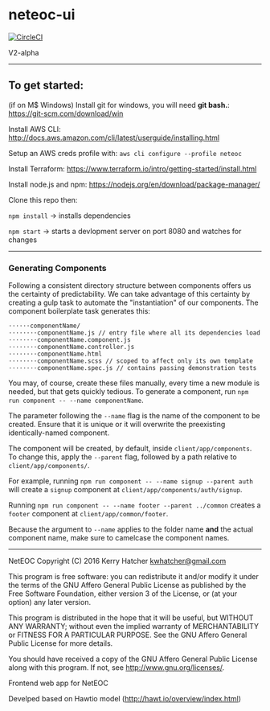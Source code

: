 # neteoc-ui

[![CircleCI](https://circleci.com/gh/neteoc/neteoc-ui/tree/prod.svg?style=svg)](https://circleci.com/gh/neteoc/neteoc-ui/tree/prod)

V2-alpha

---
## To get started:

(if on M$ Windows) Install git for windows, you will need **git bash.**: https://git-scm.com/download/win

Install AWS CLI: http://docs.aws.amazon.com/cli/latest/userguide/installing.html

Setup an AWS creds profile with: `aws cli configure --profile neteoc`

Install Terraform: https://www.terraform.io/intro/getting-started/install.html

Install node.js and npm: https://nodejs.org/en/download/package-manager/

Clone this repo then:

`npm install`          -> installs dependencies

`npm start`          -> starts a devlopment server on port 8080 and watches for changes


---

### Generating Components
Following a consistent directory structure between components offers us the certainty of predictability. We can take advantage of this certainty by creating a gulp task to automate the "instantiation" of our components. The component boilerplate task generates this:
```
⋅⋅⋅⋅⋅⋅componentName/
⋅⋅⋅⋅⋅⋅⋅⋅componentName.js // entry file where all its dependencies load
⋅⋅⋅⋅⋅⋅⋅⋅componentName.component.js
⋅⋅⋅⋅⋅⋅⋅⋅componentName.controller.js
⋅⋅⋅⋅⋅⋅⋅⋅componentName.html
⋅⋅⋅⋅⋅⋅⋅⋅componentName.scss // scoped to affect only its own template
⋅⋅⋅⋅⋅⋅⋅⋅componentName.spec.js // contains passing demonstration tests
```

You may, of course, create these files manually, every time a new module is needed, but that gets quickly tedious.
To generate a component, run `npm run component -- --name componentName`.

The parameter following the `--name` flag is the name of the component to be created. Ensure that it is unique or it will overwrite the preexisting identically-named component.

The component will be created, by default, inside `client/app/components`. To change this, apply the `--parent` flag, followed by a path relative to `client/app/components/`.

For example, running `npm run component -- --name signup --parent auth` will create a `signup` component at `client/app/components/auth/signup`.  

Running `npm run component -- --name footer --parent ../common` creates a `footer` component at `client/app/common/footer`.  

Because the argument to `--name` applies to the folder name **and** the actual component name, make sure to camelcase the component names.

---



NetEOC
Copyright (C) 2016  Kerry Hatcher <kwhatcher@gmail.com>

This program is free software: you can redistribute it and/or modify
it under the terms of the GNU Affero General Public License as
published by the Free Software Foundation, either version 3 of the
License, or (at your option) any later version.

This program is distributed in the hope that it will be useful,
but WITHOUT ANY WARRANTY; without even the implied warranty of
MERCHANTABILITY or FITNESS FOR A PARTICULAR PURPOSE.  See the
GNU Affero General Public License for more details.

You should have received a copy of the GNU Affero General Public License
along with this program.  If not, see <http://www.gnu.org/licenses/>.

Frontend web app for NetEOC

Develped based on Hawtio model (http://hawt.io/overview/index.html)
